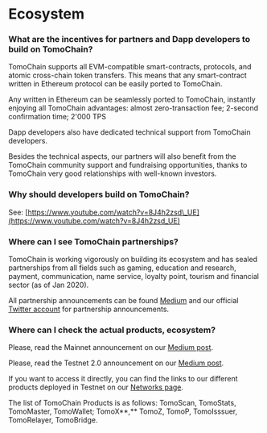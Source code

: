 # Ecosystem

### **What are the incentives for partners and Dapp developers to build on TomoChain?**

TomoChain supports all EVM-compatible smart-contracts, protocols, and atomic cross-chain token transfers. This means that any smart-contract written in Ethereum protocol can be easily ported to TomoChain.

Any  written in Ethereum can be seamlessly ported to TomoChain, instantly enjoying all TomoChain advantages: almost zero-transaction fee; 2-second confirmation time; 2'000 TPS 

Dapp developers also have dedicated technical support from TomoChain developers.

Besides the technical aspects, our partners will also benefit from the TomoChain community support and fundraising opportunities, thanks to TomoChain very good relationships with well-known investors.

### **Why should developers build  on TomoChain?**

See: [https://www.youtube.com/watch?v=8J4h2zsd\_UE](https://www.youtube.com/watch?v=8J4h2zsd_UE)

### **Where can I see TomoChain partnerships?**

TomoChain is working vigorously on building its ecosystem and has sealed partnerships from all fields such as gaming, education and research, payment, communication, name service, loyalty point, tourism and financial sector \(as of Jan 2020\). 

All partnership announcements can be found [Medium](https://medium.com/tomochain) and our official [Twitter account](https://twitter.com/TomoChainANN) for partnership announcements.

### **Where can I check the actual products, ecosystem?**

Please, read the Mainnet announcement on our [Medium post](https://medium.com/tomochain/tomochain-mainnet-has-officially-been-launched-25a55dd2efed).

Please, read the Testnet 2.0 announcement on our [Medium post](https://medium.com/tomochain/tomochain-public-testnet-2-0-announcement-c7f49e28eefa).

If you want to access it directly, you can find the links to our different products deployed in Testnet on our [Networks page](https://docs.tomochain.com/general/networks/).

The list of TomoChain Products is as follows: TomoScan, TomoStats, TomoMaster, TomoWallet; TomoX**,** TomoZ, TomoP, TomoIsssuer, TomoRelayer, TomoBridge.



